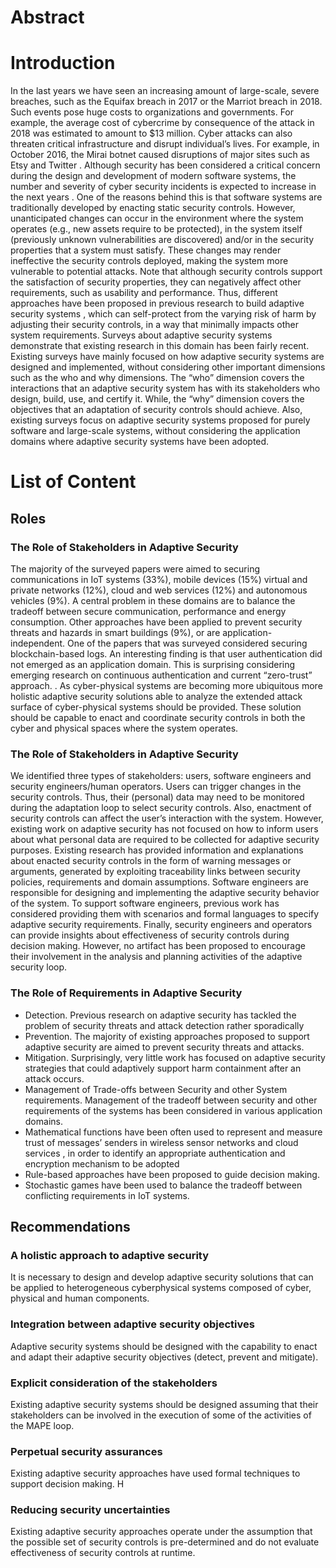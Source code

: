 

# Abstract

# Introduction
In the last years we have seen an increasing amount of large-scale, severe breaches, such as the Equifax
breach in 2017  or the Marriot breach in 2018. Such events pose huge costs to organizations and
governments. For example, the average cost of cybercrime by consequence of the attack in 2018 was
estimated to amount to $13 million. Cyber attacks can also threaten critical infrastructure and disrupt
individual’s lives. For example, in October 2016, the Mirai botnet caused disruptions of major sites such
as Etsy and Twitter . Although security has been considered a critical concern during the design and
development of modern software systems, the number and severity of cyber security incidents is expected
to increase in the next years .
One of the reasons behind this is that software systems are traditionally developed by enacting static security
controls. However, unanticipated changes can occur in the environment where the system operates (e.g.,
new assets require to be protected), in the system itself (previously unknown vulnerabilities are discovered)
and/or in the security properties
that a system must satisfy. These changes may render ineffective the security controls deployed, making the
system more vulnerable to potential attacks. Note that although security controls support the satisfaction of
security properties, they can negatively affect other requirements, such as usability and performance. Thus,
different approaches have been proposed in previous research to build adaptive security systems , which
can self-protect from the varying risk of harm by adjusting their security controls, in a way that minimally
impacts other system requirements.
Surveys about adaptive security systems demonstrate that existing research in this domain has
been fairly recent. Existing surveys have mainly focused on how adaptive security systems are designed and
implemented, without considering other important dimensions such as the who and why dimensions. The
“who” dimension covers the interactions that an adaptive security system has with its stakeholders who
design, build, use, and certify it. While, the “why” dimension covers the objectives that an adaptation of
security controls should achieve. Also, existing surveys focus on adaptive security systems proposed for
purely software and large-scale systems, without considering the application domains where adaptive
security systems have been adopted.
# List of Content
## Roles
### The Role of Stakeholders in Adaptive Security
The majority of the surveyed papers were aimed to securing communications in
IoT systems (33%), mobile devices (15%) virtual and private networks (12%), cloud and web services (12%)
and autonomous vehicles (9%). A central problem in these domains are to balance the tradeoff between secure communication, performance and energy consumption.
Other approaches have been applied to prevent security threats and hazards in smart buildings (9%), or are
application-independent. One of the papers that was surveyed considered securing blockchain-based logs.
An interesting finding is that user authentication did not emerged as an application domain. This is surprising
considering emerging research on continuous authentication and current “zero-trust” approach. . As cyber-physical systems are becoming more ubiquitous more holistic adaptive security solutions able to analyze the extended attack surface
of cyber-physical systems should be provided. These solution should be capable to enact and
coordinate security controls in both the cyber and physical spaces where the system operates.
### The Role of Stakeholders in Adaptive Security
We identified three types of stakeholders: users, software engineers and security engineers/human operators.
Users can trigger changes in the security controls. Thus, their (personal) data may need to be monitored
during the adaptation loop to select security controls. Also, enactment of security controls can affect the
user’s interaction with the system. However, existing work on adaptive security has not focused on how to
inform users about what personal data are required to be collected for adaptive security purposes. Existing
research has provided information and explanations about enacted security controls in the form of warning
messages or arguments, generated by exploiting traceability links between security policies,
requirements and domain assumptions. Software engineers are responsible for designing and implementing
the adaptive security behavior of the system. To support software engineers, previous work has considered
providing them with scenarios  and formal languages  to specify adaptive security requirements.
Finally, security engineers and operators can provide insights about effectiveness of security controls during
decision making. However, no artifact has been proposed to encourage their involvement in the analysis
and planning activities of the adaptive security loop.
### The Role of Requirements in Adaptive Security
* Detection. Previous research on adaptive security has tackled the problem of security threats and attack
detection rather sporadically
* Prevention. The majority of existing approaches proposed to support adaptive security are aimed to prevent
security threats and attacks. 
* Mitigation. Surprisingly, very little work has focused on adaptive security strategies that could
adaptively support harm containment after an attack occurs.
* Management of Trade-offs between Security and other System requirements. Management of the
tradeoff between security and other requirements of the systems has been considered in various application
domains.
* Mathematical functions have been often used to represent and measure trust of messages’ senders in
wireless sensor networks and cloud services , in order to identify an appropriate
authentication and encryption mechanism to be adopted
* Rule-based approaches have been proposed to guide decision making.
* Stochastic games have been used to balance the tradeoff between conflicting requirements in IoT systems.

## Recommendations
### A holistic approach to adaptive security
It is necessary to design and develop adaptive security solutions that can be applied to heterogeneous cyberphysical systems composed of cyber, physical and human components.
### Integration between adaptive security objectives
Adaptive security systems should be designed with the capability to enact and adapt their adaptive security
objectives (detect, prevent and mitigate). 
### Explicit consideration of the stakeholders
Existing adaptive security systems should be designed assuming that their stakeholders can be involved in
the execution of some of the activities of the MAPE loop.
### Perpetual security assurances
Existing adaptive security approaches have used formal techniques to support decision making. H
### Reducing security uncertainties
Existing adaptive security approaches operate under the assumption that the possible set of security controls
is pre-determined and do not evaluate effectiveness of security controls at runtime.
